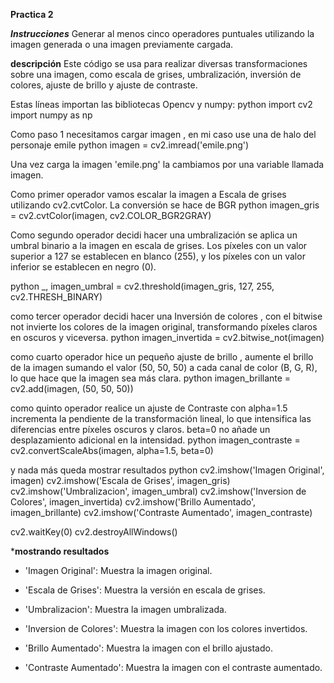 **Practica 2**

***Instrucciones***
Generar al menos cinco operadores puntuales utilizando la imagen generada o una imagen previamente cargada.

****descripción****
Este código  se usa para realizar diversas transformaciones sobre una imagen, como escala de grises, umbralización, inversión de colores, ajuste de brillo y ajuste de contraste. 

Estas líneas importan las bibliotecas Opencv y numpy:
python
import cv2
import numpy as np



Como paso 1 necesitamos cargar imagen , en mi caso use una de halo del personaje emile
python
imagen = cv2.imread('emile.png') 

Una vez carga la imagen  'emile.png'  la cambiamos por una variable llamada imagen.

Como primer operador vamos escalar la imagen a Escala de grises utilizando cv2.cvtColor. La conversión se hace de BGR 
python
imagen_gris = cv2.cvtColor(imagen, cv2.COLOR_BGR2GRAY)


Como segundo operador decidi hacer una umbralización  se aplica un umbral binario a la imagen en escala de grises. Los píxeles con un valor superior a 127 se establecen en blanco (255), y los píxeles con un valor inferior se establecen en negro (0).

python
_, imagen_umbral = cv2.threshold(imagen_gris, 127, 255, cv2.THRESH_BINARY)


como tercer operador decidi hacer una Inversión de colores , con el bitwise not invierte los colores de la imagen original, transformando píxeles claros en oscuros y viceversa.
python
imagen_invertida = cv2.bitwise_not(imagen)





como cuarto operador hice un pequeño ajuste de brillo , aumente el brillo de la imagen sumando el valor (50, 50, 50) a cada canal de color (B, G, R), lo que hace que la imagen sea más clara.
python
imagen_brillante = cv2.add(imagen, (50, 50, 50))



como quinto operador  realice un ajuste de Contraste  con alpha=1.5 incrementa la pendiente de la transformación lineal, lo que intensifica las diferencias entre píxeles oscuros y claros. beta=0 no añade un desplazamiento adicional en la intensidad.
python
imagen_contraste = cv2.convertScaleAbs(imagen, alpha=1.5, beta=0)



y nada más queda mostrar resultados 
python
cv2.imshow('Imagen Original', imagen)
cv2.imshow('Escala de Grises', imagen_gris)
cv2.imshow('Umbralizacion', imagen_umbral)
cv2.imshow('Inversion de Colores', imagen_invertida)
cv2.imshow('Brillo Aumentado', imagen_brillante)
cv2.imshow('Contraste Aumentado', imagen_contraste)

cv2.waitKey(0)
cv2.destroyAllWindows()

*****mostrando resultados****
- 'Imagen Original': Muestra la imagen original.

- 'Escala de Grises': Muestra la versión en escala de grises.

- 'Umbralizacion': Muestra la imagen umbralizada.

- 'Inversion de Colores': Muestra la imagen con los colores invertidos.

- 'Brillo Aumentado': Muestra la imagen con el brillo ajustado.

- 'Contraste Aumentado': Muestra la imagen con el contraste aumentado.

